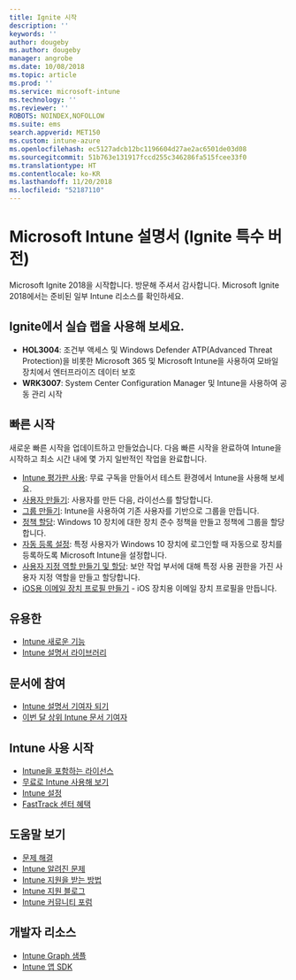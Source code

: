 ```yaml
---
title: Ignite 시작
description: ''
keywords: ''
author: dougeby
ms.author: dougeby
manager: angrobe
ms.date: 10/08/2018
ms.topic: article
ms.prod: ''
ms.service: microsoft-intune
ms.technology: ''
ms.reviewer: ''
ROBOTS: NOINDEX,NOFOLLOW
ms.suite: ems
search.appverid: MET150
ms.custom: intune-azure
ms.openlocfilehash: ec5127adcb12bc1196604d27ae2ac6501de03d08
ms.sourcegitcommit: 51b763e131917fccd255c346286fa515fcee33f0
ms.translationtype: HT
ms.contentlocale: ko-KR
ms.lasthandoff: 11/20/2018
ms.locfileid: "52187110"
---
```

# <a name="microsoft-intune-documentation-40ignite-special-edition41"></a>Microsoft Intune 설명서 &#40;Ignite 특수 버전&#41;
Microsoft Ignite 2018을 시작합니다. 방문해 주셔서 감사합니다. Microsoft Ignite 2018에서는 준비된 일부 Intune 리소스를 확인하세요.

## <a name="try-our-hands-on-labs-at-ignite"></a>Ignite에서 실습 랩을 사용해 보세요.
- **HOL3004**: 조건부 액세스 및 Windows Defender ATP(Advanced Threat Protection)을 비롯한 Microsoft 365 및 Microsoft Intune을 사용하여 모바일 장치에서 엔터프라이즈 데이터 보호
- **WRK3007**: System Center Configuration Manager 및 Intune을 사용하여 공동 관리 시작

## <a name="quickstarts"></a>빠른 시작
새로운 빠른 시작을 업데이트하고 만들었습니다. 다음 빠른 시작을 완료하여 Intune을 시작하고 최소 시간 내에 몇 가지 일반적인 작업을 완료합니다.

- [Intune 평가판 사용](free-trial-sign-up.md): 무료 구독을 만들어서 테스트 환경에서 Intune을 사용해 보세요.    
- [사용자 만들기](quickstart-create-user.md): 사용자를 만든 다음, 라이선스를 할당합니다.
- [그룹 만들기](quickstart-create-group.md): Intune을 사용하여 기존 사용자를 기반으로 그룹을 만듭니다.
- [정책 할당](get-started-policies.md): Windows 10 장치에 대한 장치 준수 정책을 만들고 정책에 그룹을 할당합니다.
- [자동 등록 설정](quickstart-setup-auto-enrollment.md): 특정 사용자가 Windows 10 장치에 로그인할 때 자동으로 장치를 등록하도록 Microsoft Intune을 설정합니다.
- [사용자 지정 역할 만들기 및 할당](quickstart-create-custom-role.md): 보안 작업 부서에 대해 특정 사용 권한을 가진 사용자 지정 역할을 만들고 할당합니다. 
- [iOS용 이메일 장치 프로필 만들기](quickstart-email-profile.md) - iOS 장치용 이메일 장치 프로필을 만듭니다.

## <a name="learn"></a>유용한
- [Intune 새로운 기능](whats-new.md)
- [Intune 설명서 라이브러리](https://docs.microsoft.com/intune/)

## <a name="contribute-to-docs"></a>문서에 참여
- [Intune 설명서 기여자 되기](https://github.com/MicrosoftDocs/IntuneDocs/blob/master/README.md)  
- [이번 달 상위 Intune 문서 기여자](https://github.com/MicrosoftDocs/IntuneDocs/graphs/contributors?from=2018-09-01&to=2018-11-30&type=c)  

## <a name="start-using-intune"></a>Intune 사용 시작
- [Intune을 포함하는 라이선스](licenses.md)
- [무료로 Intune 사용해 보기](free-trial-sign-up.md)
- [Intune 설정](setup-steps.md)
- [FastTrack 센터 혜택](https://docs.microsoft.com/enterprise-mobility-security/Solutions/enterprise-mobility-fasttrack-program)

## <a name="get-help"></a>도움말 보기
- [문제 해결](help-desk-operators.md)
- [Intune 알려진 문제](known-issues.md)
- [Intune 지원을 받는 방법](get-support.md)
- [Intune 지원 블로그](https://blogs.technet.microsoft.com/intunesupport/)
- [Intune 커뮤니티 포럼](https://techcommunity.microsoft.com/t5/Enterprise-Mobility-Security/ct-p/EMS)

## <a name="developer-resources"></a>개발자 리소스
- [Intune Graph 샘플](https://github.com/microsoftgraph/powershell-intune-samples)
- [Intune 앱 SDK](app-sdk-get-started.md)
